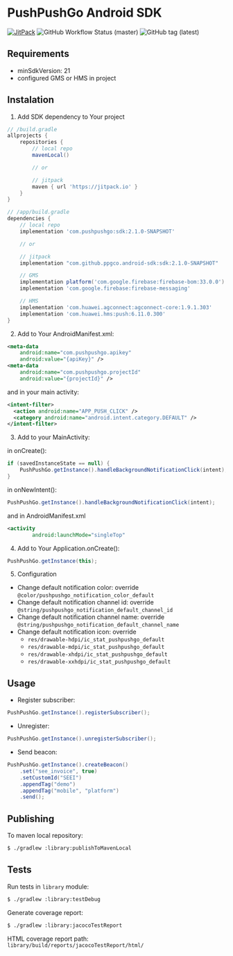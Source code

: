 # PushPushGo Android SDK

[![JitPack](https://img.shields.io/jitpack/v/github/ppgco/android-sdk?style=flat-square)](https://jitpack.io/#ppgco/android-sdk)
![GitHub Workflow Status (master)](https://img.shields.io/github/actions/workflow/status/ppgco/android-sdk/test.yml?branch=master&style=flat-square)
![GitHub tag (latest)](https://img.shields.io/github/v/tag/ppgco/android-sdk?style=flat-square)

## Requirements

- minSdkVersion: 21
- configured GMS or HMS in project

## Instalation

1. Add SDK dependency to Your project
```groovy
// /build.gradle
allprojects {
    repositories {
        // local repo
        mavenLocal()

        // or

        // jitpack
        maven { url 'https://jitpack.io' }
    }
}

// /app/build.gradle
dependencies {
    // local repo
    implementation 'com.pushpushgo:sdk:2.1.0-SNAPSHOT'

    // or

    // jitpack
    implementation "com.github.ppgco.android-sdk:sdk:2.1.0-SNAPSHOT"

    // GMS
    implementation platform('com.google.firebase:firebase-bom:33.0.0')
    implementation 'com.google.firebase:firebase-messaging'

    // HMS
    implementation 'com.huawei.agconnect:agconnect-core:1.9.1.303'
    implementation 'com.huawei.hms:push:6.11.0.300'
}
```

2. Add to Your AndroidManifest.xml:
```xml
<meta-data
    android:name="com.pushpushgo.apikey"
    android:value="{apiKey}" />
<meta-data
    android:name="com.pushpushgo.projectId"
    android:value="{projectId}" />
```

and in your main activity:
```xml
<intent-filter>
  <action android:name="APP_PUSH_CLICK" />
  <category android:name="android.intent.category.DEFAULT" />
</intent-filter>
```

3. Add to your MainActivity:

in onCreate():
```java
if (savedInstanceState == null) {
    PushPushGo.getInstance().handleBackgroundNotificationClick(intent);
}
```
in onNewIntent():
```java
PushPushGo.getInstance().handleBackgroundNotificationClick(intent);
```
and in AndroidManifest.xml
```xml
<activity
        android:launchMode="singleTop"
```

4. Add to Your Application.onCreate():
```java
PushPushGo.getInstance(this);
```
5. Configuration
- Change default notification color: override `@color/pushpushgo_notification_color_default`
- Change default notification channel id: override `@string/pushpushgo_notification_default_channel_id`
- Change default notification channel name: override `@string/pushpushgo_notification_default_channel_name`
- Change default notification icon: override
  - `res/drawable-hdpi/ic_stat_pushpushgo_default`
  - `res/drawable-mdpi/ic_stat_pushpushgo_default`
  - `res/drawable-xhdpi/ic_stat_pushpushgo_default`
  - `res/drawable-xxhdpi/ic_stat_pushpushgo_default`

## Usage

- Register subscriber:
```java
PushPushGo.getInstance().registerSubscriber();
```

- Unregister:
```java
PushPushGo.getInstance().unregisterSubscriber();
```

- Send beacon:
```java
PushPushGo.getInstance().createBeacon()
    .set("see_invoice", true)
    .setCustomId("SEEI")
    .appendTag("demo")
    .appendTag("mobile", "platform")
    .send();
```

## Publishing

To maven local repository:

```sh
$ ./gradlew :library:publishToMavenLocal
```

## Tests

Run tests in `library` module:

```sh
$ ./gradlew :library:testDebug
```

Generate coverage report:

```sh
$ ./gradlew :library:jacocoTestReport
```

HTML coverage report path: `library/build/reports/jacocoTestReport/html/`

